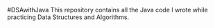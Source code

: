 #DSAwithJava
This repository contains all the Java code I wrote while practicing Data Structures and Algorithms.
